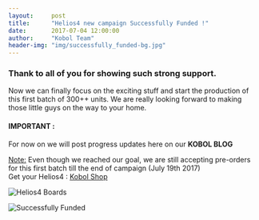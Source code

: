 ```yaml
---
layout:     post
title:      "Helios4 new campaign Successfully Funded !"
date:       2017-07-04 12:00:00
author:     "Kobol Team"
header-img: "img/successfully_funded-bg.jpg"
---
```


<h3>Thank to all of you for showing such strong support.</h3>

<p>Now we can finally focus on the exciting stuff and start the production of this first batch of 300++ units. We are really looking forward to making those little guys on the way to your home.<p>

<p>
<h4>IMPORTANT :</h4>
For now on we will post progress updates here on our <b>KOBOL BLOG</b>
</p>

<p><u>Note:</u> Even though we reached our goal, we are still accepting pre-orders for this first batch till the end of campaign (July 19th 2017)<br>
Get your Helios4 : <a href="https://shop.kobol.io/" target="_blank">Kobol Shop</a></p>
<p>
<img src="{{ site.baseurl }}/img/helios4_boards.jpg" alt="Helios4 Boards">
</p>
<p>
<img src="{{ site.baseurl }}/img/campaign_day16.png" alt="Successfully Funded">
</p>
